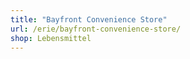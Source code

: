 ```yaml
---
title: "Bayfront Convenience Store"
url: /erie/bayfront-convenience-store/
shop: Lebensmittel
---
```

